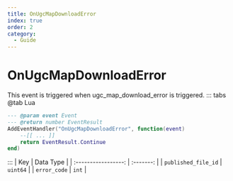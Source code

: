 ```yaml
---
title: OnUgcMapDownloadError
index: true
order: 2
category:
  - Guide
---
```


# OnUgcMapDownloadError
This event is triggered when ugc_map_download_error is triggered.
::: tabs
@tab Lua
```lua
--- @param event Event
--- @return number EventResult
AddEventHandler("OnUgcMapDownloadError", function(event)
    --[[ ... ]]
    return EventResult.Continue
end)
```

:::
|         Key         | Data Type |
| :-----------------: | :-------: |
| `published_file_id` |  `uint64` |
|     `error_code`    |   `int`   |
